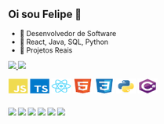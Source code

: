 ## Oi sou Felipe 👋

- 🔭 Desenvolvedor de Software
- 🌱 React, Java, SQL, Python
- 👯 Projetos Reais


<div>
<a href="https://beacons.ai/felipecsousa2000">
<img height="180em" src="https://github-readme-stats.vercel.app/api?username=felipecsousa2000&theme=gruvbox&show_icons=true&hide_border=true&count_private=true">
<img height="180em" src="https://github-readme-stats.vercel.app/api/top-langs/?username=felipecsousa2000&theme=gruvbox&show_icons=true&hide_border=true&layout=compact"/>
</a>
</div>
<div style="display: inline_block"><br>
<img align="center" alt="teste-Js" height="30" width="40" src="https://raw.githubusercontent.com/devicons/devicon/master/icons/javascript/javascript-plain.svg">
<img align="center" alt="teste-Ts" height="30" width="40" src="https://raw.githubusercontent.com/devicons/devicon/master/icons/typescript/typescript-plain.svg">
<img align="center" alt="teste-React" height="30" width="40" src="https://raw.githubusercontent.com/devicons/devicon/master/icons/react/react-original.svg">
<img align="center" alt="teste-HTML" height="30" width="40" src="https://raw.githubusercontent.com/devicons/devicon/master/icons/html5/html5-original.svg">
<img align="center" alt="teste-CSS" height="30" width="40" src="https://raw.githubusercontent.com/devicons/devicon/master/icons/css3/css3-original.svg">
<img align="center" alt="teste-Python" height="30" width="40" src="https://raw.githubusercontent.com/devicons/devicon/master/icons/python/python-original.svg">
<img align="center" alt="teste-Csharp" height="30" width="40" src="https://raw.githubusercontent.com/devicons/devicon/master/icons/csharp/csharp-original.svg">
</div>

##
<div>
<a href="https://www.youtube.com/channel/UC_-uuuZbYBAAt9CV1Nzvc-Q" target="_blank"><img src="https://img.shields.io/badge/YouTube-FF0000?style=for-the-badge&logo=youtube&logoColor=white" target="_blank"></a>
<a href="https://instagram.com/user" target="_blank"><img src="https://img.shields.io/badge/-Instagram-%23E4405F?style=for-the-badge&logo=instagram&logoColor=white" target="_blank"></a>
<a href="https://www.twitch.tv/user" target="_blank"><img src="https://img.shields.io/badge/Twitch-9146FF?style=for-the-badge&logo=twitch&logoColor=white" target="_blank"></a>
<a href="https://discord.gg/G9GPg5SA75" target="_blank"><img src="https://img.shields.io/badge/Discord-7289DA?style=for-the-badge&logo=discord&logoColor=white" target="_blank"></a>
<a href="mailto:contato@user.tech"><img src="https://img.shields.io/badge/-Gmail-%23333333?style=for-the-badge&logo=gmail&logoColor=white" target="_blank"></a>
<a href="https://www.linkedin.com/in/user-45875016a" target="_blank"><img src="https://img.shields.io/badge/-LinkedIn-%230077B5?style=for-the-badge&logo=linkedin&logoColor=white" target="_blank"></a>
</div>
